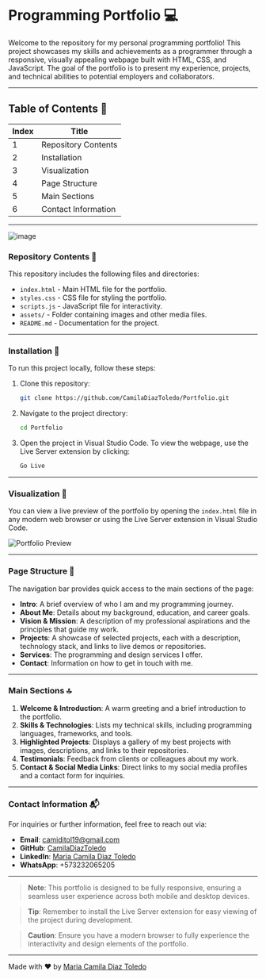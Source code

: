 # Programming Portfolio :computer:
Welcome to the repository for my personal programming portfolio! This project showcases my skills and achievements as a programmer through a responsive, visually appealing webpage built with HTML, CSS, and JavaScript. The goal of the portfolio is to present my experience, projects, and technical abilities to potential employers and collaborators.

---

## Table of Contents :bookmark_tabs:
| Index | Title |
|-------|-------|
| 1     | Repository Contents |
| 2     | Installation |
| 3     | Visualization |
| 4     | Page Structure |
| 5     | Main Sections |
| 6     | Contact Information |

---

![image](https://github.com/user-attachments/assets/b7aa377e-89a9-423c-9175-ba5805c7b822)


### Repository Contents :file_folder:
This repository includes the following files and directories:

- `index.html` - Main HTML file for the portfolio.
- `styles.css` - CSS file for styling the portfolio.
- `scripts.js` - JavaScript file for interactivity.
- `assets/` - Folder containing images and other media files.
- `README.md` - Documentation for the project.

---

### Installation :wrench:
To run this project locally, follow these steps:

1. Clone this repository:
   ```bash
   git clone https://github.com/CamilaDiazToledo/Portfolio.git
   ```

2. Navigate to the project directory:
   ```bash
   cd Portfolio
   ```

3. Open the project in Visual Studio Code. To view the webpage, use the Live Server extension by clicking:
   ```bash
   Go Live
   ```

---

### Visualization :eyes:
You can view a live preview of the portfolio by opening the `index.html` file in any modern web browser or using the Live Server extension in Visual Studio Code.

![Portfolio Preview](https://github.com/user-attachments/assets/portfolio-preview.png)

---

### Page Structure :moyai:
The navigation bar provides quick access to the main sections of the page:

- **Intro**: A brief overview of who I am and my programming journey.
- **About Me**: Details about my background, education, and career goals.
- **Vision & Mission**: A description of my professional aspirations and the principles that guide my work.
- **Projects**: A showcase of selected projects, each with a description, technology stack, and links to live demos or repositories.
- **Services**: The programming and design services I offer.
- **Contact**: Information on how to get in touch with me.

---

### Main Sections :top:
1. **Welcome & Introduction**: A warm greeting and a brief introduction to the portfolio.
2. **Skills & Technologies**: Lists my technical skills, including programming languages, frameworks, and tools.
3. **Highlighted Projects**: Displays a gallery of my best projects with images, descriptions, and links to their repositories.
4. **Testimonials**: Feedback from clients or colleagues about my work.
5. **Contact & Social Media Links**: Direct links to my social media profiles and a contact form for inquiries.

---

### Contact Information :mailbox_with_mail:
For inquiries or further information, feel free to reach out via:

- **Email**: camiditol19@gmail.com
- **GitHub**: [CamilaDiazToledo](https://github.com/MariaCamilaDiazToledo)
- **LinkedIn**: [Maria Camila Diaz Toledo](https://linkedin.com/in/camiladiaztoledo)
- **WhatsApp**: +573232065205

---

> **Note**: This portfolio is designed to be fully responsive, ensuring a seamless user experience across both mobile and desktop devices.

> **Tip**: Remember to install the Live Server extension for easy viewing of the project during development.

> **Caution**: Ensure you have a modern browser to fully experience the interactivity and design elements of the portfolio.

---



Made with :heart: by [Maria Camila Diaz Toledo](https://github.com/CamilaDiazToledo)

